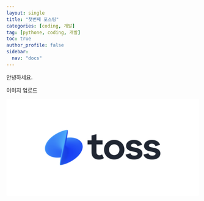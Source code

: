 ```yaml
---
layout: single
title: "첫번째 포스팅"
categories: [coding, 개발]
tag: [pythone, coding, 개발]
toc: true
author_profile: false
sidebar:
  nav: "docs"
---
```

안녕하세요.

이미지 업로드



![Toss_Logo_Primary](../images/2025-06-27-first-posting/Toss_Logo_Primary.png)
